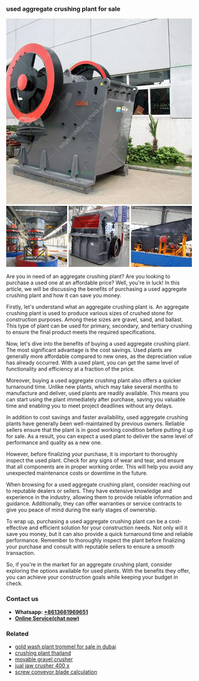 <h3>used aggregate crushing plant for sale</h3><img src='1702950637.jpg' alt=''><p>Are you in need of an aggregate crushing plant? Are you looking to purchase a used one at an affordable price? Well, you're in luck! In this article, we will be discussing the benefits of purchasing a used aggregate crushing plant and how it can save you money.</p><p>Firstly, let's understand what an aggregate crushing plant is. An aggregate crushing plant is used to produce various sizes of crushed stone for construction purposes. Among these sizes are gravel, sand, and ballast. This type of plant can be used for primary, secondary, and tertiary crushing to ensure the final product meets the required specifications.</p><p>Now, let's dive into the benefits of buying a used aggregate crushing plant. The most significant advantage is the cost savings. Used plants are generally more affordable compared to new ones, as the depreciation value has already occurred. With a used plant, you can get the same level of functionality and efficiency at a fraction of the price.</p><p>Moreover, buying a used aggregate crushing plant also offers a quicker turnaround time. Unlike new plants, which may take several months to manufacture and deliver, used plants are readily available. This means you can start using the plant immediately after purchase, saving you valuable time and enabling you to meet project deadlines without any delays.</p><p>In addition to cost savings and faster availability, used aggregate crushing plants have generally been well-maintained by previous owners. Reliable sellers ensure that the plant is in good working condition before putting it up for sale. As a result, you can expect a used plant to deliver the same level of performance and quality as a new one.</p><p>However, before finalizing your purchase, it is important to thoroughly inspect the used plant. Check for any signs of wear and tear, and ensure that all components are in proper working order. This will help you avoid any unexpected maintenance costs or downtime in the future.</p><p>When browsing for a used aggregate crushing plant, consider reaching out to reputable dealers or sellers. They have extensive knowledge and experience in the industry, allowing them to provide reliable information and guidance. Additionally, they can offer warranties or service contracts to give you peace of mind during the early stages of ownership.</p><p>To wrap up, purchasing a used aggregate crushing plant can be a cost-effective and efficient solution for your construction needs. Not only will it save you money, but it can also provide a quick turnaround time and reliable performance. Remember to thoroughly inspect the plant before finalizing your purchase and consult with reputable sellers to ensure a smooth transaction.</p><p>So, if you're in the market for an aggregate crushing plant, consider exploring the options available for used plants. With the benefits they offer, you can achieve your construction goals while keeping your budget in check.</p><h3>Contact us</h3><ul><li><strong>Whatsapp:&nbsp;<a href="https://wa.me/8613661969651">+8613661969651</a></strong></li><li><a href="https://swt.shibang-china.com/?git&amp;zhl&amp;used aggregate crushing plant for sale"><strong>Online Service(chat now)</strong></a></li></ul><h3>Related</h3><ul><li><a href='gold wash plant trommel for sale in dubai.md'>gold wash plant trommel for sale in dubai</a></li><li><a href='crushing plant thailand.md'>crushing plant thailand</a></li><li><a href='movable gravel crusher.md'>movable gravel crusher</a></li><li><a href='jual jaw crusher 400 x.md'>jual jaw crusher 400 x</a></li><li><a href='screw conveyor blade calculation.md'>screw conveyor blade calculation</a></li></ul>